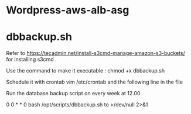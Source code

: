 # Wordpress-aws-alb-asg
# dbbackup.sh
Refer to https://tecadmin.net/install-s3cmd-manage-amazon-s3-buckets/ for installing s3cmd .

Use the command to make it executable : chmod +x dbbackup.sh

Schedule it with crontab
vim /etc/crontab and the following line in the file

Run the database backup script on every week at 12.00

0 0 * * 0  bash /opt/scripts/dbbackup.sh to  >/dev/null 2>&1 
